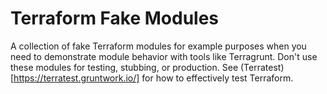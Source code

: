 # Terraform Fake Modules

A collection of fake Terraform modules for example purposes when you need to demonstrate module behavior with tools like Terragrunt. Don't use these modules for testing, stubbing, or production. See (Terratest)[https://terratest.gruntwork.io/] for how to effectively test Terraform.

<!-- BEGIN_TF_DOCS -->

<!-- END_TF_DOCS -->

